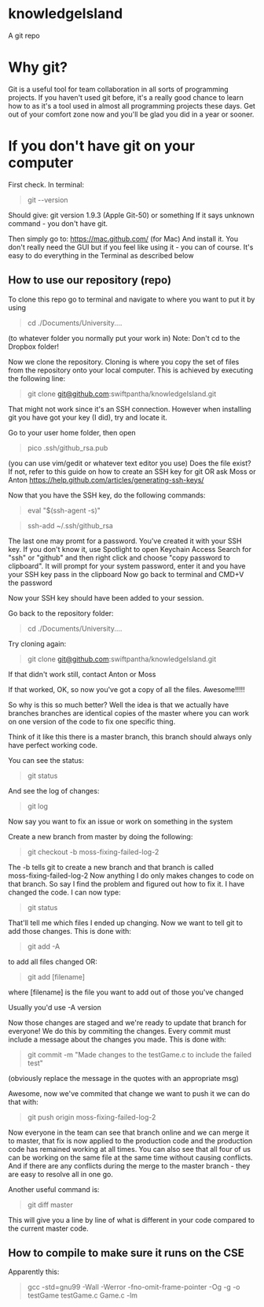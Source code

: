 # knowledgeIsland
A git repo

# Why git?
Git is a useful tool for team collaboration in all sorts of programming projects.
If you haven't used git before, it's a really good chance to learn how to as it's a tool used in almost all programming projects these days.
Get out of your comfort zone now and you'll be glad you did in a year or sooner.

# If you don't have git on your computer
First check. In terminal:
> git --version

Should give: git version 1.9.3 (Apple Git-50) or something
If it says unknown command - you don't have git.

Then simply go to: https://mac.github.com/ (for Mac)
And install it.
You don't really need the GUI but if you feel like using it - you can of course.
It's easy to do everything in the Terminal as described below

## How to use our repository (repo)

To clone this repo go to terminal and navigate to where you want 
to put it by using 

> cd ./Documents/University.... 

(to whatever folder you normally put your work in)
Note: Don't cd to the Dropbox folder!

Now we clone the repository. Cloning is where you copy the set of files
from the repository onto your local computer. This is achieved by executing 
the following line:

> git clone git@github.com:swiftpantha/knowledgeIsland.git

That might not work since it's an SSH connection.
However when installing git you have got your key (I did), try and locate it.

Go to your user home folder, then open
> pico .ssh/github_rsa.pub

(you can use vim/gedit or whatever text editor you use)
Does the file exist?
If not, refer to this guide on how to create an SSH key for git OR ask Moss or Anton
https://help.github.com/articles/generating-ssh-keys/

Now that you have the SSH key, do the following commands:
> eval "$(ssh-agent -s)"

> ssh-add ~/.ssh/github_rsa

The last one may promt for a password. You've created it with your SSH key. 
If you don't know it, use Spotlight to open Keychain Access
Search for "ssh" or "github" and then right click and choose "copy password to clipboard". 
It will prompt for your system password, enter it and you have your SSH key pass in the clipboard
Now go back to terminal and CMD+V the password

Now your SSH key should have been added to your session.

Go back to the repository folder:
> cd ./Documents/University....

Try cloning again:
> git clone git@github.com:swiftpantha/knowledgeIsland.git

If that didn't work still, contact Anton or Moss

If that worked, OK, so now you've got a copy of all the files. Awesome!!!!!

So why is this so much better? Well the idea is that we actually have branches
branches are identical copies of the master where you can work on one version
of the code to fix one specific thing.

Think of it like this there is a master branch, this branch should
always only have perfect working code. 

You can see the status:
> git status

And see the log of changes:
> git log

Now say you want to fix an issue or work on something in the system

Create a new branch from master by doing the following:

> git checkout -b moss-fixing-failed-log-2

The -b tells git to create a new branch and that branch is called  
moss-fixing-failed-log-2 Now anything I do only makes changes to code on
that branch. So say I find the problem and figured out how to fix it. I have changed the code.
I can now type:

> git status

That'll tell me which files I ended up changing. Now we want to tell git
to add those changes. This is done with:

> git add -A 

to add all files changed
OR:
> git add [filename]

where [filename] is the file you want to add out of those you've changed

Usually you'd use -A version

Now those changes are staged and we're ready to update that branch for everyone!
We do this by commiting the changes. Every commit must include a message about
the changes you made. This is done with:

> git commit -m "Made changes to the testGame.c to include the failed test"

(obviously replace the message in the quotes with an appropriate msg)

Awesome, now we've commited that change we want to push it we can do that with:

> git push origin moss-fixing-failed-log-2 

Now everyone in the team can see that branch online and we can merge it to master, that fix is 
now applied to the production code and the production code has remained 
working at all times. You can also see that all four of us can be working on
the same file at the same time without causing conflicts.
And if there are any conflicts during the merge to the master branch - they are easy to resolve all in one go.

Another useful command is:

> git diff master 

This will give you a line by line of what is different in your code compared to the current master code.

## How to compile to make sure it runs on the CSE
Apparently this:
> gcc -std=gnu99 -Wall -Werror -fno-omit-frame-pointer -Og -g -o testGame testGame.c Game.c -lm

